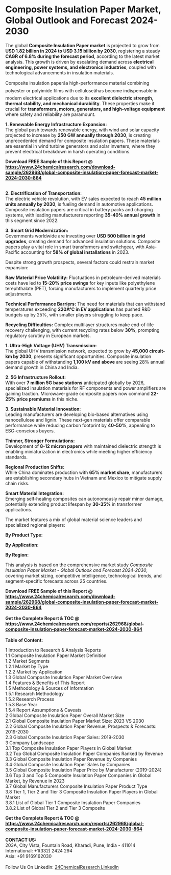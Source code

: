<h1>Composite Insulation Paper Market, Global Outlook and Forecast 2024-2030</h1><p>The global <strong>Composite Insulation Paper market</strong> is projected to grow from <strong>USD 1.82 billion in 2024 to USD 3.15 billion by 2030</strong>, registering a steady <strong>CAGR of 6.8% during the forecast period</strong>, according to the latest market analysis. This growth is driven by escalating demand across <strong>electrical engineering, power systems, and electronics industries</strong>, coupled with technological advancements in insulation materials.</p><p>Composite insulation paperâa high-performance material combining polyester or polyimide films with celluloseâhas become indispensable in modern electrical applications due to its <strong>excellent dielectric strength, thermal stability, and mechanical durability</strong>. These properties make it crucial for <strong>transformers, motors, generators, and high-voltage equipment</strong> where safety and reliability are paramount.</p><p><strong>1. Renewable Energy Infrastructure Expansion:</strong><br>
The global push towards renewable energy, with wind and solar capacity projected to increase by <strong>250 GW annually through 2030</strong>, is creating unprecedented demand for composite insulation papers. These materials are essential in wind turbine generators and solar inverters, where they prevent electrical breakdown in harsh operating conditions.</p><div><b>Download FREE Sample of this Report @ 
            <a href="https://www.24chemicalresearch.com/download-sample/262968/global-composite-insulation-paper-forecast-market-2024-2030-864">
            https://www.24chemicalresearch.com/download-sample/262968/global-composite-insulation-paper-forecast-market-2024-2030-864</a></b></div><br><p><strong>2. Electrification of Transportation:</strong><br>
The electric vehicle revolution, with EV sales expected to reach <strong>45 million units annually by 2030</strong>, is fueling demand in automotive applications. Composite insulation papers are critical in battery packs and charging systems, with leading manufacturers reporting <strong>35-40% annual growth</strong> in this segment since 2022.</p><p><strong>3. Smart Grid Modernization:</strong><br>
Governments worldwide are investing over <strong>USD 500 billion in grid upgrades</strong>, creating demand for advanced insulation solutions. Composite papers play a vital role in smart transformers and switchgear, with Asia-Pacific accounting for <strong>58% of global installations</strong> in 2023.</p><p>Despite strong growth prospects, several factors could restrain market expansion:</p><p><strong>Raw Material Price Volatility:</strong> Fluctuations in petroleum-derived materials costs have led to <strong>15-20% price swings</strong> for key inputs like polyethylene terephthalate (PET), forcing manufacturers to implement quarterly price adjustments.</p><p><strong>Technical Performance Barriers:</strong> The need for materials that can withstand temperatures exceeding <strong>220Â°C in EV applications</strong> has pushed R&amp;D budgets up by 25%, with smaller players struggling to keep pace.</p><p><strong>Recycling Difficulties:</strong> Complex multilayer structures make end-of-life recovery challenging, with current recycling rates below <strong>30%</strong>, prompting regulatory scrutiny in European markets.</p><p><strong>1. Ultra-High Voltage (UHV) Transmission:</strong><br>
The global UHV transmission network, expected to grow by <strong>45,000 circuit-km by 2030</strong>, presents significant opportunities. Composite insulation papers capable of withstanding <strong>1,100 kV and above</strong> are seeing 28% annual demand growth in China and India.</p><p><strong>2. 5G Infrastructure Rollout:</strong><br>
With over <strong>7 million 5G base stations</strong> anticipated globally by 2026, specialized insulation materials for RF components and power amplifiers are gaining traction. Microwave-grade composite papers now command <strong>22-25% price premiums</strong> in this niche.</p><p><strong>3. Sustainable Material Innovation:</strong><br>
Leading manufacturers are developing bio-based alternatives using nanocellulose and lignin. These next-gen materials offer comparable performance while reducing carbon footprint by <strong>40-50%</strong>, appealing to ESG-conscious buyers.</p><p><strong>Thinner, Stronger Formulations:</strong><br>
    Development of <strong>8-12 micron papers</strong> with maintained dielectric strength is enabling miniaturization in electronics while meeting higher efficiency standards.</p><p><strong>Regional Production Shifts:</strong><br>
    While China dominates production with <strong>65% market share</strong>, manufacturers are establishing secondary hubs in Vietnam and Mexico to mitigate supply chain risks.</p><p><strong>Smart Material Integration:</strong><br>
    Emerging self-healing composites can autonomously repair minor damage, potentially extending product lifespan by <strong>30-35%</strong> in transformer applications.</p><p>The market features a mix of global material science leaders and specialized regional players:</p><p><strong>By Product Type:</strong></p><p><strong>By Application:</strong></p><p><strong>By Region:</strong></p><p>This analysis is based on the comprehensive market study <em>Composite Insulation Paper Market - Global Outlook and Forecast 2024-2030</em>, covering market sizing, competitive intelligence, technological trends, and segment-specific forecasts across 25 countries.</p><div><b>Download FREE Sample of this Report @ 
            <a href="https://www.24chemicalresearch.com/download-sample/262968/global-composite-insulation-paper-forecast-market-2024-2030-864">
            https://www.24chemicalresearch.com/download-sample/262968/global-composite-insulation-paper-forecast-market-2024-2030-864</a></b></div><br><div><b>Get the Complete Report & TOC @ 
            <a href="https://www.24chemicalresearch.com/reports/262968/global-composite-insulation-paper-forecast-market-2024-2030-864">
            https://www.24chemicalresearch.com/reports/262968/global-composite-insulation-paper-forecast-market-2024-2030-864</a></b></div><br>
            <b>Table of Content:</b><p>1 Introduction to Research & Analysis Reports<br />
    1.1 Composite Insulation Paper Market Definition<br />
    1.2 Market Segments<br />
        1.2.1 Market by Type<br />
        1.2.2 Market by Application<br />
    1.3 Global Composite Insulation Paper Market Overview<br />
    1.4 Features & Benefits of This Report<br />
    1.5 Methodology & Sources of Information<br />
        1.5.1 Research Methodology<br />
        1.5.2 Research Process<br />
        1.5.3 Base Year<br />
        1.5.4 Report Assumptions & Caveats<br />
2 Global Composite Insulation Paper Overall Market Size<br />
    2.1 Global Composite Insulation Paper Market Size: 2023 VS 2030<br />
    2.2 Global Composite Insulation Paper Revenue, Prospects & Forecasts: 2019-2030<br />
    2.3 Global Composite Insulation Paper Sales: 2019-2030<br />
3 Company Landscape<br />
    3.1 Top Composite Insulation Paper Players in Global Market<br />
    3.2 Top Global Composite Insulation Paper Companies Ranked by Revenue<br />
    3.3 Global Composite Insulation Paper Revenue by Companies<br />
    3.4 Global Composite Insulation Paper Sales by Companies<br />
    3.5 Global Composite Insulation Paper Price by Manufacturer (2019-2024)<br />
    3.6 Top 3 and Top 5 Composite Insulation Paper Companies in Global Market, by Revenue in 2023<br />
    3.7 Global Manufacturers Composite Insulation Paper Product Type<br />
    3.8 Tier 1, Tier 2 and Tier 3 Composite Insulation Paper Players in Global Market<br />
        3.8.1 List of Global Tier 1 Composite Insulation Paper Companies<br />
        3.8.2 List of Global Tier 2 and Tier 3 Composite</p><div><b>Get the Complete Report & TOC @ 
            <a href="https://www.24chemicalresearch.com/reports/262968/global-composite-insulation-paper-forecast-market-2024-2030-864">
            https://www.24chemicalresearch.com/reports/262968/global-composite-insulation-paper-forecast-market-2024-2030-864</a></b></div><br><b>CONTACT US:</b><br>
            203A, City Vista, Fountain Road, Kharadi, Pune, India - 411014<br>
            International: +1(332) 2424 294<br>
            Asia: +91 9169162030 <br><br>
            Follow Us On LinkedIn: <a href="https://www.linkedin.com/company/24chemicalresearch/">24ChemicalResearch LinkedIn</a>